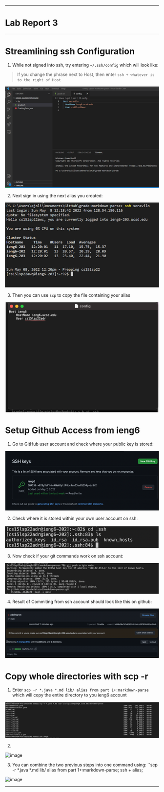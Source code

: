 ------
# Lab Report 3
------
## 
# Streamlining ssh Configuration

1. While not signed into ssh, try entering ``~/.ssh/config`` which will look like: 
>If you change the phrase next to Host, then enter ``ssh + whatever is to the right of Host``

![image](https://github.com/ItsTheOneAJ/cse15l-lab-reports/blob/main/Screenshot%202022-05-08%20124247.png)

2. Next sign in using the next alias you created:

![image](https://github.com/ItsTheOneAJ/cse15l-lab-reports/blob/main/Screenshot%202022-05-08%20122039.png)

3. Then you can use ``scp`` to copy the file containing your alias

![image](https://github.com/ItsTheOneAJ/cse15l-lab-reports/blob/main/Screenshot%202022-05-16%20190330.png)

# Setup Github Access from ieng6
1. Go to GitHub user account and check where your public key is stored:

![image](https://github.com/ItsTheOneAJ/cse15l-lab-reports/blob/main/Screenshot%202022-05-16%20190629.png)

2. Check where it is stored within your own user account on ssh:

![image](https://github.com/ItsTheOneAJ/cse15l-lab-reports/blob/main/Screenshot%202022-05-16%20191503.png)

3. Now check if your git commands work on ssh account:

![image](https://github.com/ItsTheOneAJ/cse15l-lab-reports/blob/main/Screenshot%202022-05-16%20191315.png)

4. Result of Commiting from ssh account should look like this on github:

![image](https://github.com/ItsTheOneAJ/cse15l-lab-reports/blob/main/Screenshot%202022-05-16%20191920.png)


# Copy whole directories with scp -r

1. Enter ``scp -r *.java *.md lib/ alias from part 1+:markdown-parse`` which will copy the entire directory to you ieng6 account

![image](https://github.com/ItsTheOneAJ/cse15l-lab-reports/blob/main/Screenshot%202022-05-08%20155207.png)

2. 

![image]()

3. You can combine the two previous steps into one command using: ``scp -r *.java *.md lib/ alias from part 1+:markdown-parse; ssh + alias; 

![image]()




-----
